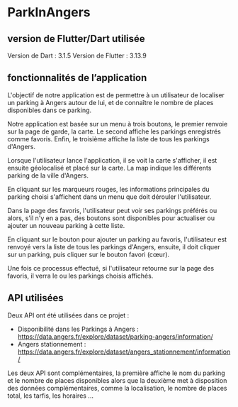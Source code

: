 # ParkInAngers


## version de Flutter/Dart utilisée

Version de Dart : 3.1.5
Version de Flutter : 3.13.9

## fonctionnalités de l’application

L'objectif de notre application est de permettre à un utilisateur de localiser un parking à Angers autour de lui, et de connaître le nombre de places disponibles dans ce parking.

Notre application est basée sur un menu à trois boutons, le premier renvoie sur la page de garde, la carte. Le second affiche les parkings enregistrés comme favoris. Enfin, le troisième affiche la liste de tous les parkings d'Angers.

Lorsque l'utilisateur lance l'application, il se voit la carte s'afficher, il est ensuite géolocalisé et placé sur la carte. La map indique les différents parking de la ville d'Angers.

En cliquant sur les marqueurs rouges, les informations principales du parking choisi s'affichent dans un menu que doit dérouler l'utilisateur.

Dans la page des favoris, l'utilisateur peut voir ses parkings préférés ou alors, s'il n'y en a pas, des boutons sont disponibles pour actualiser ou ajouter un nouveau parking à cette liste.

En cliquant sur le bouton pour ajouter un parking au favoris, l'utilisateur est renvoyé vers la liste de tous les parkings d'Angers, ensuite, il doit cliquer sur un parking, puis cliquer sur le bouton favori (cœur).

Une fois ce processus effectué, si l'utilisateur retourne sur la page des favoris, il verra le ou les parkings choisis affichés.

## API utilisées

Deux API ont été utilisées dans ce projet : 

- Disponibilité dans les Parkings à Angers : https://data.angers.fr/explore/dataset/parking-angers/information/
- Angers stationnement : https://data.angers.fr/explore/dataset/angers_stationnement/information/

Les deux API sont complémentaires, la première affiche le nom du parking et le nombre de places disponibles alors que la deuxième met à disposition des données complémentaires, comme la localisation, le nombre de places total, les tarfis, les horaires ...
